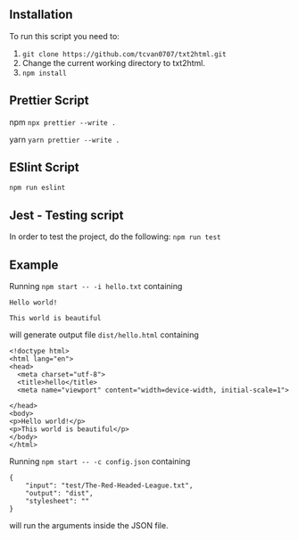 ## Installation

To run this script you need to:

1. `git clone https://github.com/tcvan0707/txt2html.git`
2. Change the current working directory to txt2html.
3. `npm install`

## Prettier Script

npm
`npx prettier --write .`

yarn
`yarn prettier --write .`

## ESlint Script

`npm run eslint`

## Jest - Testing script

In order to test the project, do the following:
`npm run test`

## Example

Running `npm start -- -i hello.txt` containing

```
Hello world!

This world is beautiful
```

will generate output file `dist/hello.html` containing

```
<!doctype html>
<html lang="en">
<head>
  <meta charset="utf-8">
  <title>hello</title>
  <meta name="viewport" content="width=device-width, initial-scale=1">

</head>
<body>
<p>Hello world!</p>
<p>This world is beautiful</p>
</body>
</html>
```

Running `npm start -- -c config.json` containing

```
{
    "input": "test/The-Red-Headed-League.txt",
    "output": "dist",
    "stylesheet": ""
}
```

will run the arguments inside the JSON file.

